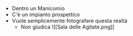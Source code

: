 - Dentro un Manicomio
- C'è un impianto prospettico
- Vuole semplicemente fotografare questa realtà
	- Non giudica
![[Sala delle Agitate.png]]
